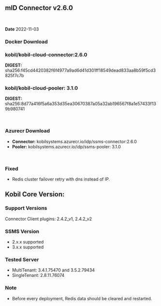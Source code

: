 ## mID Connector v2.6.0

<br/>

**Date** 2022-11-03

### **Docker Download**

### kobil/kobil-cloud-connector:2.6.0
**DIGEST:** sha256:f45cd4420382f6f4977a9ad6d41d301ff18549dead833aa8b59f5cd3825f7c7b
### kobil/kobil-cloud-pooler: 3.1.0
**DIGEST:** sha256:8d77a416f5a6a353d35ea30670387a05a32ab196567f8a1e57433f139b980741

<br/>

### **Azurecr Download**
- **Connector:** kobilsystems.azurecr.io/idp/ssms-connector:2.6.0
- **Pooler:** kobilsystems.azurecr.io/idp/ssms-pooler: 3.1.0

<br/>
 
### Fixed 
* Redis cluster failover retry with dns instead of IP.


## Kobil Core Version: 

### Support Versions
Connector Client plugins: 2.4.2_v1, 2.4.2_v2 
 
### SSMS Version 
* 2.x.x supported 
* 3.x.x supported 

### Tested Server 
* MultiTenant: 3.4.1.75470 and 3.5.2.79434 
* SingleTenant: 2.8.11.76074 

### Note
* Before every deployment, Redis data should be cleared and restarted. 
